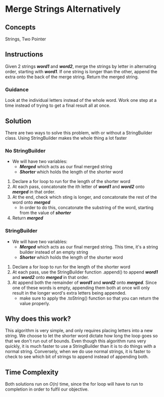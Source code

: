 # Merge Strings Alternatively
## Concepts
Strings, Two Pointer
## Instructions
Given 2 strings ***word1*** and ***word2***, merge the strings by letter in alternating order, starting with ***word1***. If one string is longer than the other, append the extra onto the back of the merge string. Return the merged string.
### Guidance
Look at the individual letters instead of the whole word. Work one step at a time instead of trying to get a final result all at once.
## Solution
There are two ways to solve this problem, with or without a StringBuilder class. Using StringBuilder makes the whole thing a lot faster
### No StringBuilder
- We will have two variables:
  * **_Merged_** which acts as our final merged string
  * **_Shorter_** which holds the length of the shorter word
 
1. Declare a for loop to run for the length of the shorter word
2. At each pass, concatonate the ith letter of _**word1**_ and **_word2_** onto _**merged**_ in that order.
3. At the end, check which sting is longer, and concatonate the rest of the word onto **_merged_**
   * In order to do this, concatonate the substring of the word, starting from the value of **_shorter_**
4. Return **_merged_**

### StringBuilder
- We will have two variables:
  * **_Merged_** which acts as our final merged string. This time, it's a string builder instead of an empty string
  * **_Shorter_** which holds the length of the shorter word
 
1. Declare a for loop to run for the length of the shorter word
2. At each pass, use the StringBuilder function .append() to append _**word1**_ and **_word2_** onto **_merged_** in that order.
3. At append both the remainder of **_word1_** and **_word2_** onto **_merged_**. Since one of these words is empty, appending them both at once will only result in the longer word's extra letters being appended.
   * make sure to apply the .toString() function so that you can return the value properly.

## Why does this work?
This algorithm is very simple, and only requires placing letters into a new string. We choose to let the shorter word dictate how long the loop goes so that we don't run out of bounds. Even though this algorithm runs very quickly, it is much faster to use a StringBuilder than it is to do things with a normal string. Conversely, when we do use normal strings, it is faster to check to see which bit of strings to append instead of appending both.

## Time Complexity
Both solutions run on _O(n)_ time, since the for loop will have to run to completion in order to fulfil our objective.
